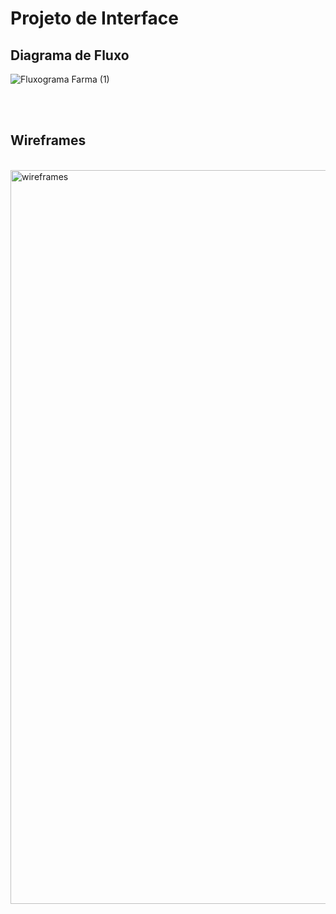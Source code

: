 
# Projeto de Interface

## Diagrama de Fluxo

![Fluxograma Farma (1)](https://github.com/shigerysasaki/pmv-ads-2024-1-e3-proj-mov-t2-farmaonline/assets/126729120/c441ee22-1bcd-40db-a598-aebd97366846)


<br>
<br>

## Wireframes

<br>

<img width="1174" alt="wireframes" src="https://github.com/ICEI-PUC-Minas-PMV-ADS/pmv-ads-2024-1-e3-proj-mov-t2-farmaonline/assets/89418479/102633e9-b965-4397-a824-8fde43b8e1ad">
